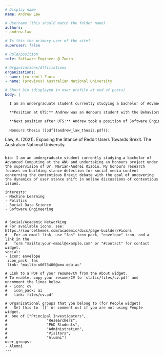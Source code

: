 ```yaml
---
# Display name
name: Andrew Law

# Username (this should match the folder name)
authors:
- andrew-law

# Is this the primary user of the site?
superuser: false

# Role/position
role: Software Engineer @ Zuora 

# Organizations/Affiliations
organizations:
- name: (current) Zuora 
- name: (previous) Australian National University

# Short bio (displayed in user profile at end of posts)
body: | 

  I am an undergraduate student currently studying a bachelor of Advanced Computing at the ANU and undertaking an honours project under the supervision of Dr. Marian-Andrei Rizoiu. My honours research focuses on building stance detection for social media content concerning the contentious Brexit debate with the goal of uncovering the dynamics of user stance shift in online discussions of contentious issues. 

  **Position at UTS:** Andrew was an Honours student with the Behavioral Data Science lab in UTS.

  **Next position after UTS:** Andrew took a position of Software Engineer @ Zuora.
  
  Honours thesis ([pdf](andrew_law_thesis.pdf)):
  ```
  Law, A. (2021). Exposing the Stance of Reddit Users Towards Brexit. 
  The Australian National University.
  ```
  
bio: I am an undergraduate student currently studying a bachelor of Advanced Computing at the ANU and undertaking an honours project under the supervision of Dr. Marian-Andrei Rizoiu. My honours research focuses on building stance detection for social media content concerning the contentious Brexit debate with the goal of uncovering the dynamics of user stance shift in online discussions of contentious issues.

interests:
- Machine Learning
- Politics
- Social Data Science
- Software Engineering


# Social/Academic Networking
# For available icons, see: https://sourcethemes.com/academic/docs/page-builder/#icons
#   For an email link, use "fas" icon pack, "envelope" icon, and a link in the
#   form "mailto:your-email@example.com" or "#contact" for contact widget.
social:
 - icon: envelope
   icon_pack: fas
   link: "mailto:u6673406@anu.edu.au"
  
# Link to a PDF of your resume/CV from the About widget.
# To enable, copy your resume/CV to `static/files/cv.pdf` and uncomment the lines below.
# - icon: cv
#   icon_pack: ai
#   link: files/cv.pdf

# Organizational groups that you belong to (for People widget)
#   Set this to `[]` or comment out if you are not using People widget.
#  one of ["Principal Investigators",
#                  "Researchers",
#                  "PhD Students",
#                  "Administration",
#                  "Visitors",
#                  "Alumni"]
user_groups:
- Alumni
---
```

